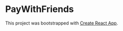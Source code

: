 # PayWithFriends
This project was bootstrapped with [Create React App](https://github.com/facebookincubator/create-react-app).
